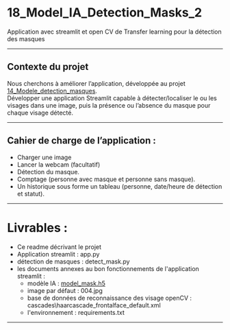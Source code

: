 # 18_Model_IA_Detection_Masks_2
Application avec streamlit et open CV de Transfer learning pour la détection des masques

**************************************************************************************************************
## Contexte du projet
Nous cherchons à améliorer l’application, développée au projet [14_Modele_detection_masques](https://github.com/MainaLD/14_Modele_intelligent_detection_masques).</br>
Développer une application Streamlit capable à détecter/localiser le ou les visages dans une image, puis la présence ou l’absence du masque pour chaque visage détecté.

**************************************************************************************************************
## Cahier de charge de l’application :
- Charger une image
- Lancer la webcam (facultatif)
- Détection du masque.
- Comptage (personne avec masque et personne sans masque).
- Un historique sous forme un tableau (personne, date/heure de détection et statut).

**************************************************************************************************************
# Livrables :
- Ce readme décrivant le projet
- Application streamlit : app.py
- détection de masques : detect_mask.py
- les documents annexes au bon fonctionnements de l'application streamlit :
    - modèle IA : [model_mask.h5](https://drive.google.com/file/d/1-4OFNg_QGEQLkae8Xg1roJzZnRm1SuJw/view?usp=sharing)
    - image par défaut : 004.jpg
    - base de données de reconnaissance des visage openCV : cascades\haarcascade_frontalface_default.xml
    - l'environnement : requirements.txt

**************************************************************************************************************
